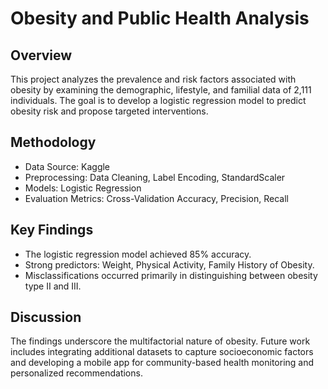 # Obesity and Public Health Analysis

## Overview
This project analyzes the prevalence and risk factors associated with obesity by examining the demographic, lifestyle, and familial data of 2,111 individuals. The goal is to develop a logistic regression model to predict obesity risk and propose targeted interventions.

## Methodology 
- Data Source: Kaggle
- Preprocessing: Data Cleaning, Label Encoding, StandardScaler
- Models: Logistic Regression
- Evaluation Metrics: Cross-Validation Accuracy, Precision, Recall

## Key Findings
- The logistic regression model achieved 85% accuracy.
- Strong predictors: Weight, Physical Activity, Family History of Obesity.
- Misclassifications occurred primarily in distinguishing between obesity type II and III.

## Discussion
The findings underscore the multifactorial nature of obesity. Future work includes integrating additional datasets to capture socioeconomic factors and developing a mobile app for community-based health monitoring and personalized recommendations.
